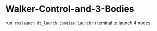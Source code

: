 # Walker-Control-and-3-Bodies
run` roslaunch dt_launch 3bodies.launch` in teminal to launch 4 nodes.
